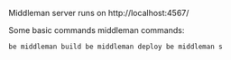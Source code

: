 Middleman server runs on http://localhost:4567/

Some basic commands middleman commands:

`
be middleman build
be middleman deploy
be middleman s
`